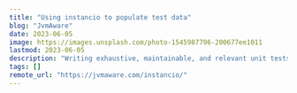 ```yaml
---
title: "Using instancio to populate test data"
blog: "JvmAware"
date: 2023-06-05
image: https://images.unsplash.com/photo-1545987796-200677ee1011
lastmod: 2023-06-05
description: "Writing exhaustive, maintainable, and relevant unit tests are essential to the software delivery lifecycle. But it can quickly become a tedious task, especially while workin..."
tags: []
remote_url: "https://jvmaware.com/instancio/"
---
```


